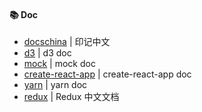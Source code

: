 #### :books: Doc

* [docschina](https://github.com/docschina) | 印记中文
* [d3](https://github.com/d3/d3/wiki) | d3 doc
* [mock](http://mockjs.com/) | mock doc
* [create-react-app](https://cra.docschina.org/docs/getting-started) | create-react-app doc
* [yarn](https://yarnpkg.com/zh-Hans/) | yarn doc
* [redux](https://www.redux.org.cn/) | Redux 中文文档
